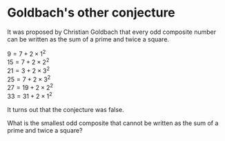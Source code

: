 # Goldbach's other conjecture

It was proposed by Christian Goldbach that every odd composite number can be written as the sum of a prime and twice a square.

$9 = 7 + 2×1^2$  
$15 = 7 + 2×2^2$  
$21 = 3 + 2×3^2$  
$25 = 7 + 2×3^2$  
$27 = 19 + 2×2^2$  
$33 = 31 + 2×1^2$

It turns out that the conjecture was false.

What is the smallest odd composite that cannot be written as the sum of a prime and twice a square?